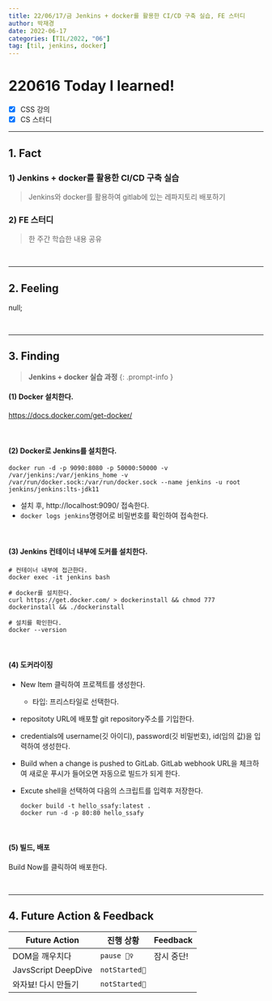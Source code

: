 ```yaml
---
title: 22/06/17/금 Jenkins + docker를 활용한 CI/CD 구축 실습, FE 스터디
author: 박재경
date: 2022-06-17
categories: [TIL/2022, "06"]
tag: [til, jenkins, docker]
---
```


# 220616 Today I learned!

- [x] CSS 강의
- [x] CS 스터디

---

## 1. Fact

### 1) Jenkins + docker를 활용한 CI/CD 구축 실습

> Jenkins와 docker를 활용하여 gitlab에 있는 레파지토리 배포하기 



### 2) FE 스터디

> 한 주간 학습한 내용 공유

<br>

---

## 2. Feeling

null;

<br>

---

## 3. Finding 

> **Jenkins + docker 실습 과정**
{: .prompt-info }



#### (1) Docker 설치한다.

https://docs.docker.com/get-docker/

<br>

#### (2) Docker로 Jenkins를 설치한다.

```shell
docker run -d -p 9090:8080 -p 50000:50000 -v /var/jenkins:/var/jenkins_home -v /var/run/docker.sock:/var/run/docker.sock --name jenkins -u root jenkins/jenkins:lts-jdk11
```

- 설치 후, http://localhost:9090/ 접속한다. 
- `docker logs jenkins`명령어로 비밀번호를 확인하여 접속한다. 

<br>

#### (3) Jenkins 컨테이너 내부에 도커를 설치한다.

```shell
# 컨테이너 내부에 접근한다.
docker exec -it jenkins bash

# docker를 설치한다. 
curl https://get.docker.com/ > dockerinstall && chmod 777 dockerinstall && ./dockerinstall

# 설치를 확인한다. 
docker --version
```

<br>

#### (4) 도커라이징

- New Item 클릭하여 프로젝트를 생성한다. 

  - 타입: 프리스타일로 선택한다. 

- repositoty URL에 배포할 git repository주소를 기입한다. 

- credentials에 username(깃 아이디), password(깃 비밀번호), id(임의 값)을 입력하여 생성한다. 

- Build when a change is pushed to GitLab. GitLab webhook URL을 체크하여 새로운 푸시가 들어오면 자동으로 빌드가 되게 한다. 

- Excute shell을 선택하여 다음의 스크립트를 입력후 저장한다. 

  ```shell
  docker build -t hello_ssafy:latest .
  docker run -d -p 80:80 hello_ssafy
  ```

<br>

#### (5) 빌드, 배포

Build Now를 클릭하여 배포한다. 

<br>

---

## 4. Future Action & Feedback

| Future Action       | 진행 상황     | Feedback   |
| ------------------- | ------------- | ---------- |
| DOM을 깨우치다      | `pause 🤦‍♀️`    | 잠시 중단! |
| JavsScript DeepDive | `notStarted🌙` |            |
| 와자뵤! 다시 만들기 | `notStarted🌙` |            |

<br>
